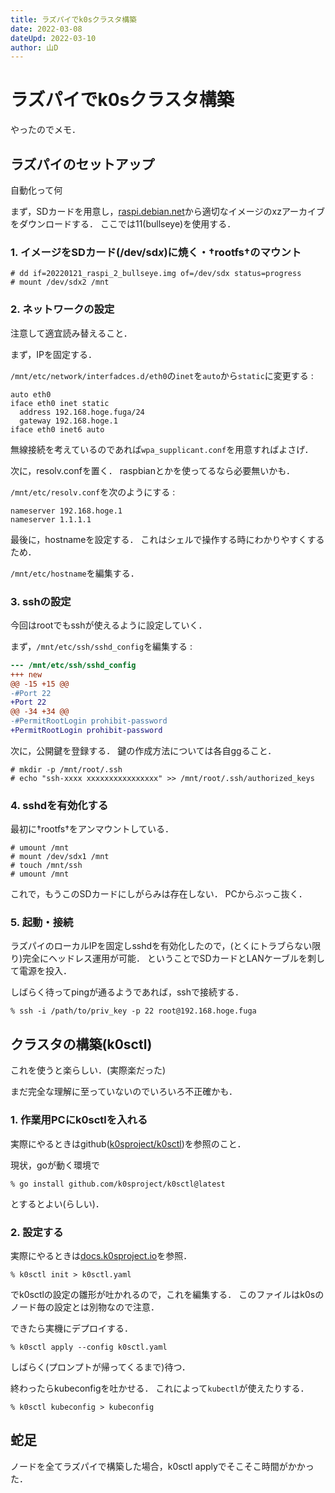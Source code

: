 ```yaml
---
title: ラズパイでk0sクラスタ構築
date: 2022-03-08
dateUpd: 2022-03-10
author: 山D
---
```


# ラズパイでk0sクラスタ構築

やったのでメモ．

## ラズパイのセットアップ

自動化って何

まず，SDカードを用意し，[raspi.debian.net](https://raspi.debian.net/tested-images/)から適切なイメージのxzアーカイブをダウンロードする．
ここでは11(bullseye)を使用する．

### 1. イメージをSDカード(/dev/sd$x$)に焼く・$\dag\mathrm{rootfs}\dag$のマウント

```
# dd if=20220121_raspi_2_bullseye.img of=/dev/sdx status=progress
# mount /dev/sdx2 /mnt
```

### 2. ネットワークの設定

注意して適宜読み替えること．

まず，IPを固定する．

`/mnt/etc/network/interfadces.d/eth0`の`inet`を`auto`から`static`に変更する :

```
auto eth0
iface eth0 inet static
  address 192.168.hoge.fuga/24
  gateway 192.168.hoge.1
iface eth0 inet6 auto
```

無線接続を考えているのであれば`wpa_supplicant.conf`を用意すればよさげ．

次に，resolv.confを置く．
raspbianとかを使ってるなら必要無いかも．

`/mnt/etc/resolv.conf`を次のようにする :

```
nameserver 192.168.hoge.1
nameserver 1.1.1.1
```

最後に，hostnameを設定する．
これはシェルで操作する時にわかりやすくするため．

`/mnt/etc/hostname`を編集する．

### 3. sshの設定

今回はrootでもsshが使えるように設定していく．

まず，`/mnt/etc/ssh/sshd_config`を編集する :

```diff
--- /mnt/etc/ssh/sshd_config
+++ new
@@ -15 +15 @@
-#Port 22
+Port 22
@@ -34 +34 @@
-#PermitRootLogin prohibit-password
+PermitRootLogin prohibit-password
```

次に，公開鍵を登録する．
鍵の作成方法については各自ggること．

```
# mkdir -p /mnt/root/.ssh
# echo "ssh-xxxx xxxxxxxxxxxxxxxx" >> /mnt/root/.ssh/authorized_keys
```

### 4. sshdを有効化する

最初に$\dag\mathrm{rootfs}\dag$をアンマウントしている．

```
# umount /mnt
# mount /dev/sdx1 /mnt
# touch /mnt/ssh
# umount /mnt
```

これで，もうこのSDカードにしがらみは存在しない．
PCからぶっこ抜く．

### 5. 起動・接続

ラズパイのローカルIPを固定しsshdを有効化したので，(とくにトラブらない限り)完全にヘッドレス運用が可能．
ということでSDカードとLANケーブルを刺して電源を投入．

しばらく待ってpingが通るようであれば，sshで接続する．

```
% ssh -i /path/to/priv_key -p 22 root@192.168.hoge.fuga
```

## クラスタの構築(k0sctl)

これを使うと楽らしい．(実際楽だった)

まだ完全な理解に至っていないのでいろいろ不正確かも．

### 1. 作業用PCにk0sctlを入れる

実際にやるときはgithub([k0sproject/k0sctl](https://github.com/k0sproject/k0sctl#installation))を参照のこと．

現状，goが動く環境で

```
% go install github.com/k0sproject/k0sctl@latest
```

とするとよい(らしい)．

### 2. 設定する

実際にやるときは[docs.k0sproject.io](https://docs.k0sproject.io/v1.23.3+k0s.1/k0sctl-install/)を参照．

```
% k0sctl init > k0sctl.yaml
```

でk0sctlの設定の雛形が吐かれるので，これを編集する．
このファイルはk0sのノード毎の設定とは別物なので注意．

できたら実機にデプロイする．

```
% k0sctl apply --config k0sctl.yaml
```

しばらく(プロンプトが帰ってくるまで)待つ．

終わったらkubeconfigを吐かせる．
これによって`kubectl`が使えたりする．

```
% k0sctl kubeconfig > kubeconfig
```

## 蛇足

ノードを全てラズパイで構築した場合，k0sctl applyでそこそこ時間がかかった．
